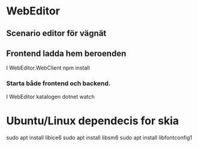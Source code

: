 # WebEditor
## Scenario editor för vägnät

## Frontend ladda hem beroenden
I WebEditor.WebClient 
npm install

### Starta både frontend och backend.
I WebEditor katalogen 
dotnet watch

# Ubuntu/Linux dependecis for skia
sudo apt install libice6
sudo apt install libsm6
sudo apt install libfontconfig1

